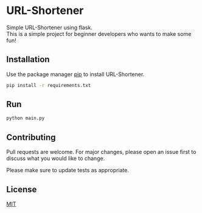 # URL-Shortener
Simple URL-Shortener using flask.</br>
This is a simple project for beginner developers who wants to make some fun!

## Installation

Use the package manager [pip](https://pip.pypa.io/en/stable/) to install URL-Shortener.

```bash
pip install -r requirements.txt
```

## Run

```python
python main.py
```

## Contributing

Pull requests are welcome. For major changes, please open an issue first
to discuss what you would like to change.

Please make sure to update tests as appropriate.

## License

[MIT](https://choosealicense.com/licenses/mit/)